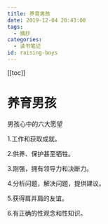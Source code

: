 ```yaml
---
title: 养育男孩
date: 2019-12-04 20:43:00
tags:
  - 摘抄
categories:
  - 读书笔记
id: raising-boys
---
```


[[toc]]

# 养育男孩

男孩心中的六大愿望

1.工作和获取成就。

2.供养、保护甚至牺牲。

3.刚强，拥有领导力和决断力。

4.分析问题，解决问题，提供建议。

5.获得肩并肩的友谊。

6.有正确的性观念和性知识。
